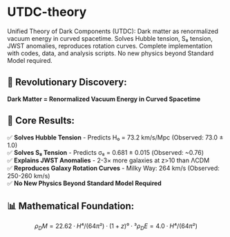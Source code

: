 # UTDC-theory

Unified Theory of Dark Components (UTDC): Dark matter as renormalized vacuum energy in curved spacetime. Solves Hubble tension, S₈ tension, JWST anomalies, reproduces rotation curves. Complete implementation with codes, data, and analysis scripts. No new physics beyond Standard Model required.

## 🌟 Revolutionary Discovery: 
**Dark Matter = Renormalized Vacuum Energy in Curved Spacetime**

## 🎯 Core Results:
✅ **Solves Hubble Tension** - Predicts H₀ = 73.2 km/s/Mpc (Observed: 73.0 ± 1.0)  
✅ **Solves S₈ Tension** - Predicts σ₈ = 0.681 ± 0.015 (Observed: ~0.76)  
✅ **Explains JWST Anomalies** - 2-3× more galaxies at z>10 than ΛCDM  
✅ **Reproduces Galaxy Rotation Curves** - Milky Way: 264 km/s (Observed: 250-260 km/s)  
✅ **No New Physics Beyond Standard Model Required**

## 📊 Mathematical Foundation:
```math
ρ_DM = 22.62 · H⁴/(64π²) · (1+z)⁰·³
ρ_DE = 4.0 · H⁴/(64π²)
